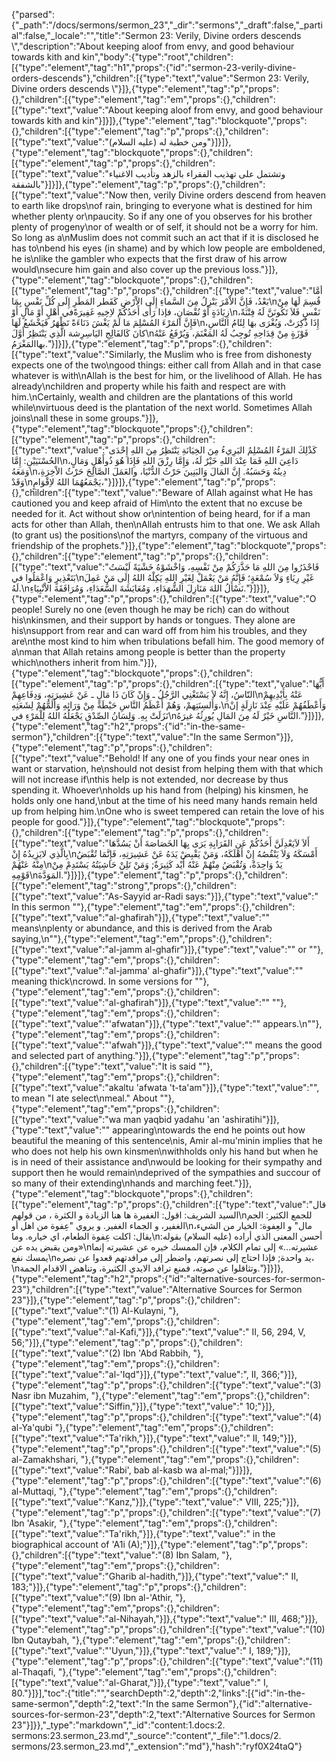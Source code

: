 {"parsed":{"_path":"/docs/sermons/sermon_23","_dir":"sermons","_draft":false,"_partial":false,"_locale":"","title":"Sermon 23:  Verily, Divine orders descends \\","description":"About keeping aloof from envy, and good behaviour towards kith and kin","body":{"type":"root","children":[{"type":"element","tag":"h1","props":{"id":"sermon-23-verily-divine-orders-descends"},"children":[{"type":"text","value":"Sermon 23:  Verily, Divine orders descends \\"}]},{"type":"element","tag":"p","props":{},"children":[{"type":"element","tag":"em","props":{},"children":[{"type":"text","value":"About keeping aloof from envy, and good behaviour towards kith and kin"}]}]},{"type":"element","tag":"blockquote","props":{},"children":[{"type":"element","tag":"p","props":{},"children":[{"type":"text","value":"ومن خطبة له (عليه السلام)"}]}]},{"type":"element","tag":"blockquote","props":{},"children":[{"type":"element","tag":"p","props":{},"children":[{"type":"text","value":"وتشتمل على تهذيب الفقراء بالزهد وتأديب الاغنياء بالشفقة"}]}]},{"type":"element","tag":"p","props":{},"children":[{"type":"text","value":"Now then, verily Divine orders descend from heaven to earth like drops\nof rain, bringing to everyone what is destined for him whether plenty or\npaucity. So if any one of you observes for his brother plenty of progeny\nor of wealth or of self, it should not be a worry for him. So long as a\nMuslim does not commit such an act that if it is disclosed he has to\nbend his eyes (in shame) and by which low people are emboldened, he is\nlike the gambler who expects that the first draw of his arrow would\nsecure him gain and also cover up the previous loss."}]},{"type":"element","tag":"blockquote","props":{},"children":[{"type":"element","tag":"p","props":{},"children":[{"type":"text","value":"أمَّا بَعْدُ، فَإِنَّ الاْمْرَ يَنْزِلُ مِنَ السَّماءِ إِلَى الاْرْضِ كَقَطر المَطَرِ إِلَى كُلِّ نَفْسٍ بِمَا\nقُسِمَ لَهَا مِنْ زِيَادَةٍ أَوْ نُقْصَانٍ، فإذا رَأَى أَحَدُكُمْ لاِخِيهِ غَفِيرَةًفي أَهْلٍ أَوْ مَالٍ أَوْ\nنَفْسٍ فَلاَ تَكُونَنَّ لَهُ فِتْنَةً، فَإِنَّ المَرْءَ المُسْلِمَ مَا لَمْ يَغْشَ دَنَاءَةً تَظْهَرُ فَيَخْشَعُ لَهَا\nإِذَا ذُكِرَتْ، وَيُغْرَى بهَا لِئَامُ النَّاسِ، كانَ كَالفَالِجِ اليَاسِرِشة الَّذِي يَنْتَظِرُ أَوَّلَ\nفَوْزَةٍ مِنْ قِدَاحِهِ تُوجِبُ لَهُ المَغْنَمَ، وَيُرْفَعُ عَنْهُ بهاالمَغْرَمُ."}]}]},{"type":"element","tag":"p","props":{},"children":[{"type":"text","value":"Similarly, the Muslim who is free from dishonesty expects one of the two\ngood things: either call from Allah and in that case whatever is with\nAllah is the best for him, or the livelihood of Allah. He has already\nchildren and property while his faith and respect are with him.\nCertainly, wealth and children are the plantations of this world while\nvirtuous deed is the plantation of the next world. Sometimes Allah joins\nall these in some groups."}]},{"type":"element","tag":"blockquote","props":{},"children":[{"type":"element","tag":"p","props":{},"children":[{"type":"text","value":"كَذْلِكَ المَرْءُ المُسْلِمُ البَرِيءُ مِنَ الخِيَانَةِ يَنْتَظِرُ مِنَ اللهِ إِحْدَى الحُسْنَيَيْنِ: إِمَّا\nدَاعِيَ اللهِ فَمَا عِنْدَ اللهِ خَيْرٌ لَهُ، وَإِمَّا رِزْقَ اللهِ فَإِذَا هُوَ ذُوأَهْلٍ وَمَالٍ، وَمَعَهُ\nدِينُهُ وَحَسَبُهُ. إِنَّ المَالَ وَالبَنِينَ حَرْثُ الدُّنْيَا، والعَمَلَ الصَّالِحَ حَرْثُ الاْخِرَةِ، وَقَدْ\nيَجْمَعُهُمَا اللهُ لاِقْوَامٍ،"}]}]},{"type":"element","tag":"p","props":{},"children":[{"type":"text","value":"Beware of Allah against what He has cautioned you and keep afraid of Him\nto the extent that no excuse be needed for it. Act without show or\nintention of being heard, for if a man acts for other than Allah, then\nAllah entrusts him to that one. We ask Allah (to grant us) the positions\nof the martyrs, company of the virtuous and friendship of the prophets."}]},{"type":"element","tag":"blockquote","props":{},"children":[{"type":"element","tag":"p","props":{},"children":[{"type":"text","value":"فَاحْذَرُوا مِنَ اللهِ مَا حَذَّرَكُمْ مِنْ نَفْسِهِ، وَاخْشَوْهُ خَشْيَةً لَيْسَتُ بَتَعْذِيرٍ وَاعْمَلُوا في\nغَيْرِ رِيَاءٍ وَلاَ سُمْعَةٍ؛ فَإِنَّهُ مَنْ يَعْمَلْ لِغَيْرِ اللهِ يَكِلْهُ اللهُ إِلَى مَنْ عَمِلَ لَهُ.\nنَسْأَلُ اللهَ مَنَازِلَ الشُّهَدَاءِ، وَمُعَايَشَةَ السُّعَدَاءِ، وَمُرَافَقَةَ الاْنْبِيَاءِ."}]}]},{"type":"element","tag":"p","props":{},"children":[{"type":"text","value":"O people! Surely no one (even though he may be rich) can do without his\nkinsmen, and their support by hands or tongues. They alone are his\nsupport from rear and can ward off from him his troubles, and they are\nthe most kind to him when tribulations befall him. The good memory of a\nman that Allah retains among people is better than the property which\nothers inherit from him."}]},{"type":"element","tag":"blockquote","props":{},"children":[{"type":"element","tag":"p","props":{},"children":[{"type":"text","value":"أَيُّهَا النّاسُ، إِنَّهُ لاَ يَسْتَغْنِي الرَّجُلُ ـ وَإِنْ كَانَ ذَا مَالٍ ـ عَنْ عَشِيرَتِهِ، وَدِفَاعِهِمْ\nعَنْهُ بِأَيْدِيهِمْ وَأَلسِنَتِهمْ، وَهُمْ أَعْظَمُ النَّاسِ حَيْطَةً مِنْ وَرَائِهِ وَأَلَمُّهُمْ لِشَعَثِهِ،\nوَأَعْطَفُهُمْ عَلَيْهِ عِنْدَ نَازِلَةٍ إنْ نَزَلَتْ بِهِ. وَلِسَانُ الصِّدْقِ يَجْعَلُهُ اللهُ لِلْمَرْءِ في\nالنَّاسِ خَيْرٌ لَهُ مِنَ المَالِ يُورِثُهُ غيرَهُ."}]}]},{"type":"element","tag":"h2","props":{"id":"in-the-same-sermon"},"children":[{"type":"text","value":"In the same Sermon"}]},{"type":"element","tag":"p","props":{},"children":[{"type":"text","value":"Behold! If any one of you finds your near ones in want or starvation, he\nshould not desist from helping them with that which will not increase if\nthis help is not extended, nor decrease by thus spending it. Whoever\nholds up his hand from (helping) his kinsmen, he holds only one hand,\nbut at the time of his need many hands remain held up from helping him.\nOne who is sweet tempered can retain the love of his people for good."}]},{"type":"element","tag":"blockquote","props":{},"children":[{"type":"element","tag":"p","props":{},"children":[{"type":"text","value":"أَلاَ لاَيَعْدِلَنَّ أَحَدُكُمْ عَنِ القَرَابِةِ يَرَى بِهَا الخَصَاصَةَ أنْ يَسُدَّهَا بِالَّذِي لايَزِيدُهُ إِنْ\nأَمْسَكَهُ وَلاَ يَنْقُصُهُ إِنْ أَهْلَكَهُ، وَمَنْ يَقْبِضْ يَدَهُ عَنْ عَشِيرَتِهِ، فَإِنَّمَا تُقْبَضُ مِنْهُ عَنْهُمْ\nيَدٌ وَاحِدَةٌ، وَتُقْبَضُ مِنْهُمْ عَنْهُ أَيْد كَثِيرَةٌ; وَمَنْ تَلِنْ حَاشِيَتُهُ يَسْتَدِمْ مِنْ قَوْمِهِ\nالمَوَدَّةَ."}]}]},{"type":"element","tag":"p","props":{},"children":[{"type":"element","tag":"strong","props":{},"children":[{"type":"text","value":"As-Sayyid ar-Radi says:"}]},{"type":"text","value":" In this sermon \""},{"type":"element","tag":"em","props":{},"children":[{"type":"text","value":"al-ghafirah"}]},{"type":"text","value":"\" means\nplenty or abundance, and this is derived from the Arab saying,\n\""},{"type":"element","tag":"em","props":{},"children":[{"type":"text","value":"al-jamm al-ghafir"}]},{"type":"text","value":"\" or \""},{"type":"element","tag":"em","props":{},"children":[{"type":"text","value":"al-jamma' al-ghafir"}]},{"type":"text","value":"\" meaning thick\ncrowd. In some versions for \""},{"type":"element","tag":"em","props":{},"children":[{"type":"text","value":"al-ghafirah"}]},{"type":"text","value":"\" \""},{"type":"element","tag":"em","props":{},"children":[{"type":"text","value":"'afwatan"}]},{"type":"text","value":"\" appears.\n\""},{"type":"element","tag":"em","props":{},"children":[{"type":"text","value":"'afwah"}]},{"type":"text","value":"\" means the good and selected part of anything."}]},{"type":"element","tag":"p","props":{},"children":[{"type":"text","value":"It is said \""},{"type":"element","tag":"em","props":{},"children":[{"type":"text","value":"akaltu 'afwata 't-ta'am"}]},{"type":"text","value":"\", to mean \"I ate select\nmeal.\" About \""},{"type":"element","tag":"em","props":{},"children":[{"type":"text","value":"wa man yaqbid yadahu 'an 'ashiratihi"}]},{"type":"text","value":"\" appearing\ntowards the end he points out how beautiful the meaning of this sentence\nis, Amir al-mu'minin implies that he who does not help his own kinsmen\nwithholds only his hand but when he is in need of their assistance and\nwould be looking for their sympathy and support then he would remain\ndeprived of the sympathies and succour of so many of their extending\nhands and marching feet."}]},{"type":"element","tag":"blockquote","props":{},"children":[{"type":"element","tag":"p","props":{},"children":[{"type":"text","value":"قال السيد الشريف: اقول: الغفيرة ها هنا الزيادة و الكثرة ، من قولهم\nللجمع الكثير: الجم الغفير، و الجماء الغفير. و يروي \"عِفوة من اهل أو\nمال\" و العِفوة: الخيار من الشيء، يقال: اكلت عِفوة الطعام، اي خياره. وما\nأحسن المعنى الذي أراده (عليه السلام) بقوله: «ومن يقبض يده عن\nعشيرته...» إلى تمام الكلام، فإن الممسك خيره عن عشيرته إنما يمسك نفع\nيد واحدة; فإذا احتاج إلى نصرتهم، واضطر إلى مرافدتهم قعدوا عن نصره،\nوتثاقلوا عن صوته، فمنع ترافد الايدي الكثيرة، وتناهض الاقدام الجمة."}]}]},{"type":"element","tag":"h2","props":{"id":"alternative-sources-for-sermon-23"},"children":[{"type":"text","value":"Alternative Sources for Sermon 23"}]},{"type":"element","tag":"p","props":{},"children":[{"type":"text","value":"(1) Al-Kulayni, "},{"type":"element","tag":"em","props":{},"children":[{"type":"text","value":"al-Kafi,"}]},{"type":"text","value":" II, 56, 294, V, 56;"}]},{"type":"element","tag":"p","props":{},"children":[{"type":"text","value":"(2) Ibn 'Abd Rabbih, "},{"type":"element","tag":"em","props":{},"children":[{"type":"text","value":"al-'Iqd"}]},{"type":"text","value":", II, 366;"}]},{"type":"element","tag":"p","props":{},"children":[{"type":"text","value":"(3) Nasr ibn Muzahim, "},{"type":"element","tag":"em","props":{},"children":[{"type":"text","value":"Siffin,"}]},{"type":"text","value":" 10;"}]},{"type":"element","tag":"p","props":{},"children":[{"type":"text","value":"(4) al-Ya'qubi "},{"type":"element","tag":"em","props":{},"children":[{"type":"text","value":"Ta'rikh,"}]},{"type":"text","value":" II, 149;"}]},{"type":"element","tag":"p","props":{},"children":[{"type":"text","value":"(5) al-Zamakhshari, "},{"type":"element","tag":"em","props":{},"children":[{"type":"text","value":"Rabi', bab al-kasb wa al-mal;"}]}]},{"type":"element","tag":"p","props":{},"children":[{"type":"text","value":"(6) al-Muttaqi, "},{"type":"element","tag":"em","props":{},"children":[{"type":"text","value":"Kanz,"}]},{"type":"text","value":" VIII, 225;"}]},{"type":"element","tag":"p","props":{},"children":[{"type":"text","value":"(7) Ibn 'Asakir, "},{"type":"element","tag":"em","props":{},"children":[{"type":"text","value":"Ta'rikh,"}]},{"type":"text","value":" in the biographical account of 'A1i (A);"}]},{"type":"element","tag":"p","props":{},"children":[{"type":"text","value":"(8) Ibn Salam, "},{"type":"element","tag":"em","props":{},"children":[{"type":"text","value":"Gharib al-hadith,"}]},{"type":"text","value":" II, 183;"}]},{"type":"element","tag":"p","props":{},"children":[{"type":"text","value":"(9) Ibn al-'Athir, "},{"type":"element","tag":"em","props":{},"children":[{"type":"text","value":"al-Nihayah,"}]},{"type":"text","value":" III, 468;"}]},{"type":"element","tag":"p","props":{},"children":[{"type":"text","value":"(10) Ibn Qutaybah, "},{"type":"element","tag":"em","props":{},"children":[{"type":"text","value":"'Uyun,"}]},{"type":"text","value":" I, 189;"}]},{"type":"element","tag":"p","props":{},"children":[{"type":"text","value":"(11) al-Thaqafi, "},{"type":"element","tag":"em","props":{},"children":[{"type":"text","value":"al-Gharat,"}]},{"type":"text","value":" I, 80."}]}],"toc":{"title":"","searchDepth":2,"depth":2,"links":[{"id":"in-the-same-sermon","depth":2,"text":"In the same Sermon"},{"id":"alternative-sources-for-sermon-23","depth":2,"text":"Alternative Sources for Sermon 23"}]}},"_type":"markdown","_id":"content:1.docs:2. sermons:23.sermon_23.md","_source":"content","_file":"1.docs/2. sermons/23.sermon_23.md","_extension":"md"},"hash":"ryf0X24taQ"}